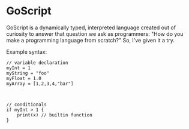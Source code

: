# GoScript


GoScript is a dynamically typed, interpreted language created out of curiosity to answer that question we ask as programmers: "How do you make a programming language from scratch?" So, I've given it a try.


Example syntax:
```
// variable declaration
myInt = 1
myString = "foo"
myFloat = 1.0
myArray = [1,2,3,4,"bar"]



// conditionals
if myInt > 1 {
    print(x) // builtin function 
}
```

